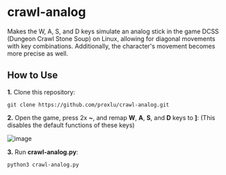 # crawl-analog
Makes the W, A, S, and D keys simulate an analog stick in the game DCSS (Dungeon Crawl Stone Soup) on Linux, allowing for diagonal movements with key combinations. Additionally, the character's movement becomes more precise as well.

## How to Use

**1.** Clone this repository:

```
git clone https://github.com/proxlu/crawl-analog.git
```

**2.** Open the game, press 2x **~**, and remap **W**, **A**, **S**, and **D** keys to **]**: (This disables the default functions of these keys)

![image](https://github.com/user-attachments/assets/a2847492-0aee-4021-b3fc-111e0b9e6432)

**3.** Run **crawl-analog.py**:

```
python3 crawl-analog.py
```
